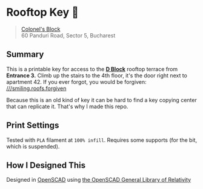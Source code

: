 # Rooftop Key :key:

> [Colonel's Block](http://wikimapia.org/17631321/Colonel-s-Block)  
> 60 Panduri Road, Sector 5, Bucharest

## Summary

This is a printable key for access to the **[D Block](http://wikimapia.org/17751785/ro/Corpul-D)** rooftop terrace from **Entrance 3.** Climb up the stairs to the 4th floor, it's the door right next to apartment 42. If you ever forgot, you would be forgiven: [///smiling.roofs.forgiven](https://w3w.co/smiling.roofs.forgiven)

Because this is an old kind of key it can be hard to find a key copying center that can replicate it. That's why I made this repo.

## Print Settings

Tested with `PLA` filament at `100% infill`.
Requires some supports (for the bit, which is suspended).

## How I Designed This

Designed in [OpenSCAD](http://openscad.org) using [the OpenSCAD General Library of Relativity](https://github.com/davidson16807/relativity.scad/)
